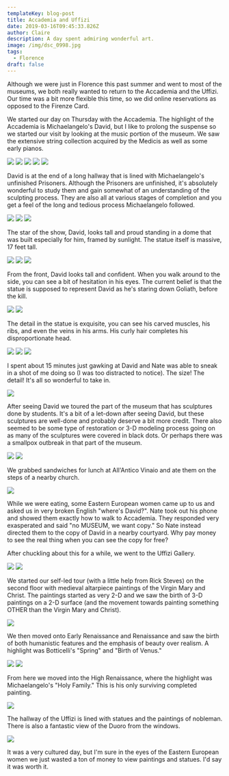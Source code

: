 ```yaml
---
templateKey: blog-post
title: Accademia and Uffizi
date: 2019-03-16T09:45:33.826Z
author: Claire
description: A day spent admiring wonderful art.
image: /img/dsc_0998.jpg
tags:
  - Florence
draft: false
---
```


Although we were just in Florence this past summer and went to most of the museums, we both really wanted to return to the Accademia and the Uffizi.  Our time was a bit more flexible this time, so we did online reservations as opposed to the Firenze Card.  

We started our day on Thursday with the Accademia.  The highlight of the Accademia is Michaelangelo's David, but I like to prolong the suspense so we started our visit by looking at the music portion of the museum.  We saw the extensive string collection acquired by the Medicis as well as some early pianos.

![](/img/florence/academiaStrings1.jpg)
![](/img/florence/academiaStrings2.jpg)
![](/img/florence/academiaStrings3.jpg)
![](/img/florence/academiaStrings4.jpg)
![](/img/florence/academiaStrings5.jpg)

David is at the end of a long hallway that is lined with Michaelangelo's unfinished Prisoners.  Although the Prisoners are unfinished, it's absolutely wonderful to study them and gain somewhat of an understanding of the sculpting process.  They are also all at various stages of completion and you get a feel of the long and tedious process Michaelangelo followed.

![](/img/florence/academiaPrisoners1.jpg)
![](/img/florence/academiaPrisoners2.jpg)
![](/img/florence/academiaPrisoner3.jpg)

The star of the show, David, looks tall and proud standing in a dome that was built especially for him, framed by sunlight.  The statue itself is massive, 17 feet tall.  

![](/img/florence/academiaTheDavid1.jpg)
![](/img/florence/academiaTheDavid2.jpg)
![](/img/florence/academiaTheDavid3.jpg)

From the front, David looks tall and confident.  When you walk around to the side, you can see a bit of hesitation in his eyes.  The current belief is that the statue is supposed to represent David as he's staring down Goliath, before the kill.

![](/img/florence/academiaTheDavid4.jpg)
![](/img/florence/academiaTheDavid5.jpg)

The detail in the statue is exquisite, you can see his carved muscles, his ribs, and even the veins in his arms.  His curly hair completes his disproportionate head.

![](/img/florence/academiaDavidCloseup1.jpg)
![](/img/florence/academiaDavidCloseup2.jpg)
![](/img/florence/academiaDavidCloseup3.jpg)

I spent about 15 minutes just gawking at David and Nate was able to sneak in a shot of me doing so (I was too distracted to notice).  The size!  The detail!  It's all so wonderful to take in.

![](/img/florence/academiaClaireGawking.jpg)

After seeing David we toured the part of the museum that has sculptures done by students.  It's a bit of a let-down after seeing David, but these sculptures are well-done and probably deserve a bit more credit.  There also seemed to be some type of restoration or 3-D modeling process going on as many of the sculptures were covered in black dots.  Or perhaps there was a smallpox outbreak in that part of the museum.

![](/img/florence/academiaOtherStatues1.jpg)
![](/img/florence/academiaOtherStatues2.jpg)

We grabbed sandwiches for lunch at All'Antico Vinaio and ate them on the steps of a nearby church.  

![](/img/florence/sandwichesAfterAcademia.jpg)

While we were eating, some Eastern European women came up to us and asked us in very broken English "where's David?".  Nate took out his phone and showed them exactly how to walk to Accademia.  They responded very exasperated and said "no MUSEUM, we want copy."  So Nate instead directed them to the copy of David in a nearby courtyard.  Why pay money to see the real thing when you can see the copy for free?

After chuckling about this for a while, we went to the Uffizi Gallery. 

![](/img/florence/uffiziOutside1.jpg)
![](/img/florence/uffiziHallway.jpg)

We started our self-led tour (with a little help from Rick Steves) on the second floor with medieval altarpiece paintings of the Virgin Mary and Christ.  The paintings started as very 2-D and we saw the birth of 3-D paintings on a 2-D surface (and the movement towards painting something OTHER than the Virgin Mary and Christ).

![](/img/florence/uffiziMaryAndJesusGold.jpg)

We then moved onto Early Renaissance and Renaissance and saw the birth of both humanistic features and the emphasis of beauty over realism.  A highlight was Botticelli's "Spring" and "Birth of Venus."

![](/img/florence/uffiziBottocelli1.jpg)
![](/img/florence/uffiziBottocelli2.jpg)

From here we moved into the High Renaissance, where the highlight was Michaelangelo's "Holy Family."  This is his only surviving completed painting.

![](/img/florence/uffiziMichaelangelo.jpg)

The hallway of the Uffizi is lined with statues and the paintings of nobleman.  There is also a fantastic view of the Duoro from the windows.

![](/img/florence/uffiziArnoView.jpg)

It was a very cultured day, but I'm sure in the eyes of the Eastern European women we just wasted a ton of money to view paintings and statues.  I'd say it was worth it.
